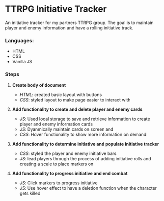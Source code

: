 # TTRPG Initiative Tracker

An initiative tracker for my partners TTRPG group. The goal is to maintain player and enemy information and have a rolling initiative track.

### Languages:
- HTML
- CSS
- Vanilla JS

### Steps
1. **Create body of document**
   - *HTML*: created basic layout with buttons
   - *CSS*: styled layout to make page easier to interact with
  
2. **Add functionality to create and delete player and enemy cards**
   - *JS*: Used local storage to save and retrieve information to create player and enemy information cards
   - *JS*: Dyanmically maintain cards on screen and
   - *CSS*: Hover functionality to show more information on demand
     
3. **Add functionality to determine initiative and populate initiative tracker**
   - *CSS*: styled the player and enemy initiative bars
   - *JS*: lead players through the process of adding initiative rolls and creating a scale to place markers on
4. **Add functionality to progress initiative and end combat**
   - *JS*: Click markers to progress initiative
   - *JS*: Use hover effect to have a deletion function when the character gets killed
